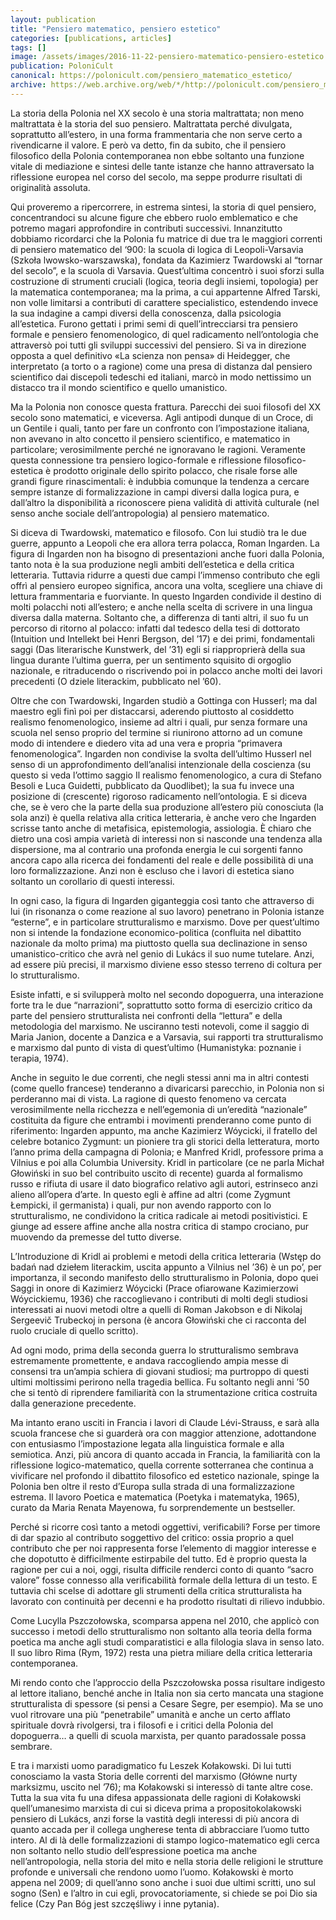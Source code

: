 ```yaml
---
layout: publication
title: "Pensiero matematico, pensiero estetico"
categories: [publications, articles]
tags: []
image: /assets/images/2016-11-22-pensiero-matematico-pensiero-estetico.jpg
publication: PoloniCult
canonical: https://polonicult.com/pensiero_matematico_estetico/
archive: https://web.archive.org/web/*/http://polonicult.com/pensiero_matematico_estetico/
---
```


La storia della Polonia nel XX secolo è una storia maltrattata; non meno maltrattata è la storia del suo pensiero. Maltrattata perché divulgata, soprattutto all’estero, in una forma frammentaria che non serve certo a rivendicarne il valore. E però va detto, fin da subito, che il pensiero filosofico della Polonia contemporanea non ebbe soltanto una funzione vitale di mediazione e sintesi delle tante istanze che hanno attraversato la riflessione europea nel corso del secolo, ma seppe produrre risultati di originalità assoluta.

Qui proveremo a ripercorrere, in estrema sintesi, la storia di quel pensiero, concentrandoci su alcune figure che ebbero ruolo emblematico e che potremo magari approfondire in contributi successivi. Innanzitutto dobbiamo ricordarci che la Polonia fu matrice di due tra le maggiori correnti di pensiero matematico del ‘900: la scuola di logica di Leopoli-Varsavia (Szkoła lwowsko-warszawska), fondata da Kazimierz Twardowski al “tornar del secolo”, e la scuola di Varsavia. Quest’ultima concentrò i suoi sforzi sulla costruzione di strumenti cruciali (logica, teoria degli insiemi, topologia) per la matematica contemporanea; ma la prima, a cui appartenne Alfred Tarski, non volle limitarsi a contributi di carattere specialistico, estendendo invece la sua indagine a campi diversi della conoscenza, dalla psicologia all’estetica. Furono gettati i primi semi di quell’intrecciarsi tra pensiero formale e pensiero fenomenologico, di quel radicamento nell’ontologia che attraversò poi tutti gli sviluppi successivi del pensiero. Si va in direzione opposta a quel definitivo «La scienza non pensa» di Heidegger, che interpretato (a torto o a ragione) come una presa di distanza dal pensiero scientifico dai discepoli tedeschi ed italiani, marcò in modo nettissimo un distacco tra il mondo scientifico e quello umanistico.

Ma la Polonia non conosce questa frattura. Parecchi dei suoi filosofi del XX secolo sono matematici, e viceversa. Agli antipodi dunque di un Croce, di un Gentile i quali, tanto per fare un confronto con l’impostazione italiana, non avevano in alto concetto il pensiero scientifico, e matematico in particolare; verosimilmente perché ne ignoravano le ragioni. Veramente questa connessione tra pensiero logico-formale e riflessione filosofico-estetica è prodotto originale dello spirito polacco, che risale forse alle grandi figure rinascimentali: è indubbia comunque la tendenza a cercare sempre istanze di formalizzazione in campi diversi dalla logica pura, e dall’altro la disponibilità a riconoscere piena validità di attività culturale (nel senso anche sociale dell’antropologia) al pensiero matematico.

Si diceva di Twardowski, matematico e filosofo. Con lui studiò tra le due guerre, appunto a Leopoli che era allora terra polacca, Roman Ingarden. La figura di Ingarden non ha bisogno di presentazioni anche fuori dalla Polonia, tanto nota è la sua produzione negli ambiti dell’estetica e della critica letteraria. Tuttavia ridurre a questi due campi l’immenso contributo che egli offrì al pensiero europeo significa, ancora una volta, scegliere una chiave di lettura frammentaria e fuorviante. In questo Ingarden condivide il destino di molti polacchi noti all’estero; e anche nella scelta di scrivere in una lingua diversa dalla materna. Soltanto che, a differenza di tanti altri, il suo fu un percorso di ritorno al polacco: infatti dal tedesco della tesi di dottorato (Intuition und Intellekt bei Henri Bergson, del ’17) e dei primi, fondamentali saggi (Das literarische Kunstwerk, del ’31) egli si riapproprierà della sua lingua durante l’ultima guerra, per un sentimento squisito di orgoglio nazionale, e ritraducendo o riscrivendo poi in polacco anche molti dei lavori precedenti (O dziele literackim, pubblicato nel ’60).

Oltre che con Twardowski, Ingarden studiò a Gottinga con Husserl; ma dal maestro egli finì poi per distaccarsi, aderendo piuttosto al cosiddetto realismo fenomenologico, insieme ad altri i quali, pur senza formare una scuola nel senso proprio del termine si riunirono attorno ad un comune modo di intendere e diedero vita ad una vera e propria “primavera fenomenologica”. Ingarden non condivise la svolta dell’ultimo Husserl nel senso di un approfondimento dell’analisi intenzionale della coscienza (su questo si veda l’ottimo saggio Il realismo fenomenologico, a cura di Stefano Besoli e Luca Guidetti, pubblicato da Quodlibet); la sua fu invece una posizione di (crescente) rigoroso radicamento nell’ontologia. E si diceva che, se è vero che la parte della sua produzione all’estero più conosciuta (la sola anzi) è quella relativa alla critica letteraria, è anche vero che Ingarden scrisse tanto anche di metafisica, epistemologia, assiologia. È chiaro che dietro una così ampia varietà di interessi non si nasconde una tendenza alla dispersione, ma al contrario una profonda energia le cui sorgenti fanno ancora capo alla ricerca dei fondamenti del reale e delle possibilità di una loro formalizzazione. Anzi non è escluso che i lavori di estetica siano soltanto un corollario di questi interessi.

In ogni caso, la figura di Ingarden giganteggia così tanto che attraverso di lui (in risonanza o come reazione al suo lavoro) penetrano in Polonia istanze “esterne”, e in particolare strutturalismo e marxismo. Dove per quest’ultimo non si intende la fondazione economico-politica (confluita nel dibattito nazionale da molto prima) ma piuttosto quella sua declinazione in senso umanistico-critico che avrà nel genio di Lukács il suo nume tutelare. Anzi, ad essere più precisi, il marxismo diviene esso stesso terreno di coltura per lo strutturalismo.

Esiste infatti, e si svilupperà molto nel secondo dopoguerra, una interazione forte tra le due “narrazioni”, soprattutto sotto forma di esercizio critico da parte del pensiero strutturalista nei confronti della “lettura” e della metodologia del marxismo. Ne usciranno testi notevoli, come il saggio di Maria Janion, docente a Danzica e a Varsavia, sui rapporti tra strutturalismo e marxismo dal punto di vista di quest’ultimo (Humanistyka: poznanie i terapia, 1974).

Anche in seguito le due correnti, che negli stessi anni ma in altri contesti (come quello francese) tenderanno a divaricarsi parecchio, in Polonia non si perderanno mai di vista. La ragione di questo fenomeno va cercata verosimilmente nella ricchezza e nell’egemonia di un’eredità “nazionale” costituita da figure che entrambi i movimenti prenderanno come punto di riferimento: Ingarden appunto, ma anche Kazimierz Wóycicki, il fratello del celebre botanico Zygmunt: un pioniere tra gli storici della letteratura, morto l’anno prima della campagna di Polonia; e Manfred Kridl, professore prima a Vilnius e poi alla Columbia University. Kridl in particolare (ce ne parla Michał Głowiński in suo bel contribuito uscito di recente) guarda al formalismo russo e rifiuta di usare il dato biografico relativo agli autori, estrinseco anzi alieno all’opera d’arte. In questo egli è affine ad altri (come Zygmunt Łempicki, il germanista) i quali, pur non avendo rapporto con lo strutturalismo, ne condividono la critica radicale ai metodi positivistici. E giunge ad essere affine anche alla nostra critica di stampo crociano, pur muovendo da premesse del tutto diverse.

L’Introduzione di Kridl ai problemi e metodi della critica letteraria (Wstęp do badań nad dziełem literackim, uscita appunto a Vilnius nel ’36) è un po’, per importanza, il secondo manifesto dello strutturalismo in Polonia, dopo quei Saggi in onore di Kazimierz Wóycicki (Prace ofiarowane Kazimierzowi Wóycickiemu, 1936) che raccoglievano i contributi di molti degli studiosi interessati ai nuovi metodi oltre a quelli di Roman Jakobson e di Nikolaj Sergeevič Trubeckoj in persona (è ancora Głowiński che ci racconta del ruolo cruciale di quello scritto).

Ad ogni modo, prima della seconda guerra lo strutturalismo sembrava estremamente promettente, e andava raccogliendo ampia messe di consensi tra un’ampia schiera di giovani studiosi; ma purtroppo di questi ultimi moltissimi perirono nella tragedia bellica. Fu soltanto negli anni ’50 che si tentò di riprendere familiarità con la strumentazione critica costruita dalla generazione precedente.

Ma intanto erano usciti in Francia i lavori di Claude Lévi-Strauss, e sarà alla scuola francese che si guarderà ora con maggior attenzione, adottandone con entusiasmo l’impostazione legata alla linguistica formale e alla semiotica. Anzi, più ancora di quanto accada in Francia, la familiarità con la riflessione logico-matematico, quella corrente sotterranea che continua a vivificare nel profondo il dibattito filosofico ed estetico nazionale, spinge la Polonia ben oltre il resto d’Europa sulla strada di una formalizzazione estrema. Il lavoro Poetica e matematica (Poetyka i matematyka, 1965), curato da Maria Renata Mayenowa, fu sorprendemente un bestseller.

Perché si ricorre così tanto a metodi oggettivi, verificabili? Forse per timore di dar spazio al contributo soggettivo del critico: ossia proprio a quel contributo che per noi rappresenta forse l’elemento di maggior interesse e che dopotutto è difficilmente estirpabile del tutto. Ed è proprio questa la ragione per cui a noi, oggi, risulta difficile renderci conto di quanto “sacro valore” fosse connesso alla verificabilità formale della lettura di un testo. E tuttavia chi scelse di adottare gli strumenti della critica strutturalista ha lavorato con continuità per decenni e ha prodotto risultati di rilievo indubbio.

Come Lucylla Pszczołowska, scomparsa appena nel 2010, che applicò con successo i metodi dello strutturalismo non soltanto alla teoria della forma poetica ma anche agli studi comparatistici e alla filologia slava in senso lato.  Il suo libro Rima (Rym, 1972) resta una pietra miliare della critica letteraria contemporanea.

Mi rendo conto che l’approccio della Pszczołowska possa risultare indigesto al lettore italiano, benché anche in Italia non sia certo mancata una stagione strutturalista di spessore (si pensi a Cesare Segre, per esempio). Ma se uno vuol ritrovare una più “penetrabile” umanità e anche un certo afflato spirituale dovrà rivolgersi, tra i filosofi e i critici della Polonia del dopoguerra… a quelli di scuola marxista, per quanto paradossale possa sembrare.

E tra i marxisti uomo paradigmatico fu Leszek Kołakowski. Di lui tutti conosciamo la vasta Storia delle correnti del marxismo (Główne nurty marksizmu, uscito nel ’76); ma Kołakowski si interessò di tante altre cose. Tutta la sua vita fu una difesa appassionata delle ragioni di Kołakowski quell’umanesimo marxista di cui si diceva prima a propositokolakowski pensiero di Lukács, anzi forse la vastità degli interessi di più ancora di quanto accada per il collega ungherese tenta di abbracciare l’uomo tutto intero. Al di là delle formalizzazioni di stampo logico-matematico egli cerca non soltanto nello studio dell’espressione poetica ma anche nell’antropologia, nella storia del mito e nella storia delle religioni le strutture profonde e universali che rendono uomo l’uomo. Kołakowski è morto appena nel 2009; di quell’anno sono anche i suoi due ultimi scritti, uno sul sogno (Sen) e l’altro in cui egli, provocatoriamente, si chiede se poi Dio sia felice (Czy Pan Bóg jest szczęśliwy i inne pytania).
